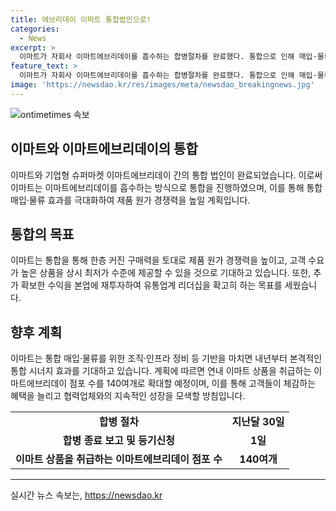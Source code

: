 ```yaml
---
title: 에브리데이 이마트 통합법인으로!
categories:
  - News
excerpt: >
  이마트가 자회사 이마트에브리데이를 흡수하는 합병절차를 완료했다. 통합으로 인해 매입·물류 효과를 극대화하여 제품 원가 경쟁력을 높일 계획이며, 이를 통해 최저가 상품을 제공하고 리더십을 확고히 할 것으로 기대되고 있다. 또한, 이마트는 내년부터 본격적인 통합 시너지 효과를 볼 것으로 예상되며, 고객과 협력업체의 혜택을 늘리고 성장을 이루기 위해 노력할 것이라 밝혔다.
feature_text: >
  이마트가 자회사 이마트에브리데이를 흡수하는 합병절차를 완료했다. 통합으로 인해 매입·물류 효과를 극대화하여 제품 원가 경쟁력을 높일 계획이며, 이를 통해 최저가 상품을 제공하고 리더십을 확고히 할 것으로 기대되고 있다. 또한, 이마트는 내년부터 본격적인 통합 시너지 효과를 볼 것으로 예상되며, 고객과 협력업체의 혜택을 늘리고 성장을 이루기 위해 노력할 것이라 밝혔다.
image: 'https://newsdao.kr/res/images/meta/newsdao_breakingnews.jpg'
---
```


<p><img src="https://newsdao.kr/res/images/meta/newsdao_breakingnews.jpg" alt="ontimetimes 속보" /></p>

<h2 data-ke-size="size26">이마트와 이마트에브리데이의 통합</h2>

<p data-ke-size="size16">이마트와 기업형 슈퍼마켓 이마트에브리데이 간의 통합 법인이 완료되었습니다. 이로써 이마트는 이마트에브리데이를 흡수하는 방식으로 통합을 진행하였으며, 이를 통해 통합 매입·물류 효과를 극대화하여 제품 원가 경쟁력을 높일 계획입니다.</p>

<h2 data-ke-size="size26">통합의 목표</h2>

<p data-ke-size="size16">이마트는 통합을 통해 한층 커진 구매력을 토대로 제품 원가 경쟁력을 높이고, 고객 수요가 높은 상품을 상시 최저가 수준에 제공할 수 있을 것으로 기대하고 있습니다. 또한, 추가 확보한 수익을 본업에 재투자하여 유통업계 리더십을 확고히 하는 목표를 세웠습니다.</p>

<h2 data-ke-size="size26">향후 계획</h2>

<p data-ke-size="size16">이마트는 통합 매입·물류를 위한 조직·인프라 정비 등 기반을 마치면 내년부터 본격적인 통합 시너지 효과를 기대하고 있습니다. 계획에 따르면 연내 이마트 상품을 취급하는 이마트에브리데이 점포 수를 140여개로 확대할 예정이며, 이를 통해 고객들이 체감하는 혜택을 늘리고 협력업체와의 지속적인 성장을 모색할 방침입니다.</p>

<table>
  <tr>
    <td style="text-align: center; height: 17px;"><b>합병 절차</b></td>
    <td style="text-align: center; height: 17px;"><b>지난달 30일</b></td>
  </tr>
  <tr>
    <td style="text-align: center; height: 17px;"><b>합병 종료 보고 및 등기신청</b></td>
    <td style="text-align: center; height: 17px;"><b>1일</b></td>
  </tr>
  <tr>
    <td style="text-align: center; height: 17px;"><b>이마트 상품을 취급하는 이마트에브리데이 점포 수</b></td>
    <td style="text-align: center; height: 17px;"><b>140여개</b></td>
  </tr>
</table>

<hr>
실시간 뉴스 속보는, <a href="https://newsdao.kr" rel="dofollow">https://newsdao.kr</a>


